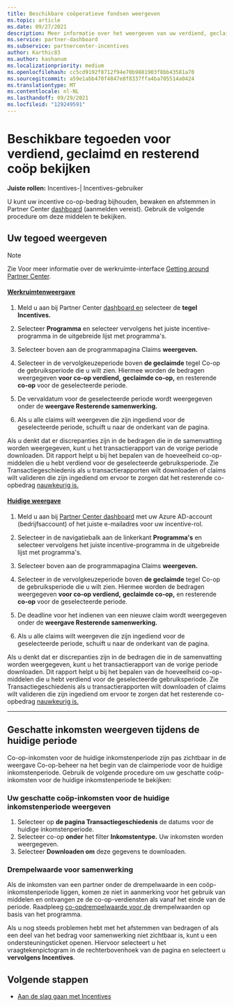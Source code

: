 ```yaml
---
title: Beschikbare coöperatieve fondsen weergeven
ms.topic: article
ms.date: 09/27/2021
description: Meer informatie over het weergeven van uw verdiend, geclaimde en resterende co-op-middelen, het weergeven van vervaldatums en het afstemmen van inconsistente bedragen.
ms.service: partner-dashboard
ms.subservice: partnercenter-incentives
author: Karthic83
ms.author: kashanum
ms.localizationpriority: medium
ms.openlocfilehash: cc5cd9192f8712f94e70b9881903f8bb43581a70
ms.sourcegitcommit: a59e1abb470f4847e8f8337ffa4ba705514a0424
ms.translationtype: MT
ms.contentlocale: nl-NL
ms.lasthandoff: 09/29/2021
ms.locfileid: "129249591"
---
```

# <a name="view-available-earned-claimed-and-remaining-co-op-funds"></a>Beschikbare tegoeden voor verdiend, geclaimd en resterend coöp bekijken

**Juiste rollen:** Incentives-| Incentives-gebruiker

U kunt uw incentive co-op-bedrag bijhouden, bewaken en afstemmen in Partner Center [dashboard](https://partner.microsoft.com/dashboard/) (aanmelden vereist). Gebruik de volgende procedure om deze middelen te bekijken.

## <a name="view-your-funds"></a>Uw tegoed weergeven

> [!NOTE]
> Zie Voor meer informatie over de werkruimte-interface [Getting around Partner Center](get-around-partner-center.md#turn-workspaces-on-and-off).

#### <a name="workspaces-view"></a>[Werkruimtenweergave](#tab/workspaces-view)

1. Meld u aan bij Partner Center [dashboard en](https://partner.microsoft.com/dashboard/) selecteer de **tegel Incentives.**

2. Selecteer **Programma** en selecteer vervolgens het juiste incentive-programma in de uitgebreide lijst met programma's.

3. Selecteer boven aan de programmapagina Claims **weergeven.**

4. Selecteer in de vervolgkeuzeperiode boven **de geclaimde** tegel Co-op de gebruiksperiode die u wilt zien. Hiermee worden de bedragen weergegeven **voor co-op verdiend,** **geclaimde co-op,** en resterende **co-op** voor de geselecteerde periode.

5. De vervaldatum voor de geselecteerde periode wordt weergegeven onder de **weergave Resterende samenwerking.**  

6. Als u alle claims wilt weergeven die zijn ingediend voor de geselecteerde periode, schuift u naar de onderkant van de pagina.

Als u denkt dat er discrepanties zijn in de bedragen die in de samenvatting worden weergegeven, kunt u het transactierapport van de vorige periode downloaden. Dit rapport helpt u bij het bepalen van de hoeveelheid co-op-middelen die u hebt verdiend voor de geselecteerde gebruiksperiode. Zie Transactiegeschiedenis als u transactierapporten wilt downloaden of claims wilt valideren die zijn ingediend om ervoor te zorgen dat het resterende co-opbedrag [nauwkeurig is.](./payout-statement.md#transaction-history)

#### <a name="current-view"></a>[Huidige weergave](#tab/current-view)

1. Meld u aan bij [Partner Center dashboard](https://partner.microsoft.com/dashboard/) met uw Azure AD-account (bedrijfsaccount) of het juiste e-mailadres voor uw incentive-rol.

2. Selecteer in de navigatiebalk aan de linkerkant **Programma's** en selecteer vervolgens het juiste incentive-programma in de uitgebreide lijst met programma's.

3. Selecteer boven aan de programmapagina Claims **weergeven.**

4. Selecteer in de vervolgkeuzeperiode boven **de geclaimde** tegel Co-op de gebruiksperiode die u wilt zien. Hiermee worden de bedragen weergegeven **voor co-op verdiend,** **geclaimde co-op,** en resterende **co-op** voor de geselecteerde periode.

5. De deadline voor het indienen van een nieuwe claim wordt weergegeven onder de **weergave Resterende samenwerking.**  

6. Als u alle claims wilt weergeven die zijn ingediend voor de geselecteerde periode, schuift u naar de onderkant van de pagina.

Als u denkt dat er discrepanties zijn in de bedragen die in de samenvatting worden weergegeven, kunt u het transactierapport van de vorige periode downloaden. Dit rapport helpt u bij het bepalen van de hoeveelheid co-op-middelen die u hebt verdiend voor de geselecteerde gebruiksperiode. Zie Transactiegeschiedenis als u transactierapporten wilt downloaden of claims wilt valideren die zijn ingediend om ervoor te zorgen dat het resterende co-opbedrag [nauwkeurig is.](./payout-statement.md#transaction-history)

* * *

## <a name="view-estimated-earnings-during-the-current-period"></a>Geschatte inkomsten weergeven tijdens de huidige periode
Co-op-inkomsten voor de huidige inkomstenperiode zijn pas zichtbaar in de weergave Co-op-beheer na het begin van de claimperiode voor de huidige inkomstenperiode. Gebruik de volgende procedure om uw geschatte coöp-inkomsten voor de huidige inkomstenperiode te bekijken:

### <a name="view-your-estimated-co-op-earnings-for-the-current-earning-period"></a>Uw geschatte coöp-inkomsten voor de huidige inkomstenperiode weergeven

1. Selecteer op **de pagina Transactiegeschiedenis** de datums voor de huidige inkomstenperiode.
2. Selecteer co-op **onder** het filter **Inkomstentype.** Uw inkomsten worden weergegeven.
3. Selecteer **Downloaden om** deze gegevens te downloaden.

### <a name="co-op-threshold"></a>Drempelwaarde voor samenwerking
Als de inkomsten van een partner onder de drempelwaarde in een coöp-inkomstenperiode liggen, komen ze niet in aanmerking voor het gebruik van middelen en ontvangen ze de co-op-verdiensten als vanaf het einde van de periode. Raadpleeg [co-opdrempelwaarde voor de](claims-threshold.md) drempelwaarden op basis van het programma. 

Als u nog steeds problemen hebt met het afstemmen van bedragen of als een deel van het bedrag voor samenwerking niet zichtbaar is, kunt u een ondersteuningsticket openen. Hiervoor selecteert u het vraagtekenpictogram in de rechterbovenhoek van de pagina en selecteert u **vervolgens Incentives**.

## <a name="next-steps"></a>Volgende stappen

- [Aan de slag gaan met Incentives](incentives-get-started-intro.md)
